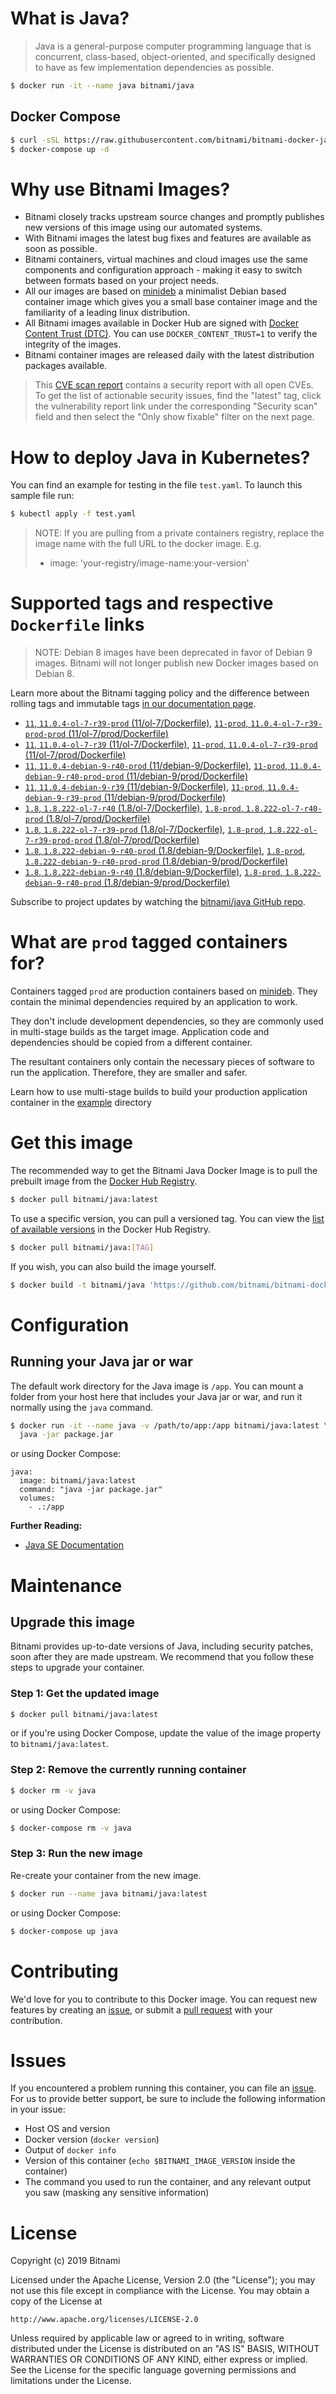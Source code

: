 # What is Java?

> Java is a general-purpose computer programming language that is concurrent, class-based, object-oriented, and specifically designed to have as few implementation dependencies as possible.

```bash
$ docker run -it --name java bitnami/java
```

## Docker Compose

```bash
$ curl -sSL https://raw.githubusercontent.com/bitnami/bitnami-docker-java/master/docker-compose.yml > docker-compose.yml
$ docker-compose up -d
```

# Why use Bitnami Images?

* Bitnami closely tracks upstream source changes and promptly publishes new versions of this image using our automated systems.
* With Bitnami images the latest bug fixes and features are available as soon as possible.
* Bitnami containers, virtual machines and cloud images use the same components and configuration approach - making it easy to switch between formats based on your project needs.
* All our images are based on [minideb](https://github.com/bitnami/minideb) a minimalist Debian based container image which gives you a small base container image and the familiarity of a leading linux distribution.
* All Bitnami images available in Docker Hub are signed with [Docker Content Trust (DTC)](https://docs.docker.com/engine/security/trust/content_trust/). You can use `DOCKER_CONTENT_TRUST=1` to verify the integrity of the images.
* Bitnami container images are released daily with the latest distribution packages available.


> This [CVE scan report](https://quay.io/repository/bitnami/java?tab=tags) contains a security report with all open CVEs. To get the list of actionable security issues, find the "latest" tag, click the vulnerability report link under the corresponding "Security scan" field and then select the "Only show fixable" filter on the next page.

# How to deploy Java in Kubernetes?

You can find an example for testing in the file `test.yaml`. To launch this sample file run:

```bash
$ kubectl apply -f test.yaml
```

> NOTE: If you are pulling from a private containers registry, replace the image name with the full URL to the docker image. E.g.
>
> - image: 'your-registry/image-name:your-version'

# Supported tags and respective `Dockerfile` links

> NOTE: Debian 8 images have been deprecated in favor of Debian 9 images. Bitnami will not longer publish new Docker images based on Debian 8.

Learn more about the Bitnami tagging policy and the difference between rolling tags and immutable tags [in our documentation page](https://docs.bitnami.com/containers/how-to/understand-rolling-tags-containers/).


- [`11`, `11.0.4-ol-7-r39-prod` (11/ol-7/Dockerfile)](https://github.com/bitnami/bitnami-docker-java/blob/11.0.4-ol-7-r39-prod/11/ol-7/Dockerfile), [`11-prod`, `11.0.4-ol-7-r39-prod-prod` (11/ol-7/prod/Dockerfile)](https://github.com/bitnami/bitnami-docker-java/blob/11.0.4-ol-7-r39-prod/11/ol-7/prod/Dockerfile)
- [`11`, `11.0.4-ol-7-r39` (11/ol-7/Dockerfile)](https://github.com/bitnami/bitnami-docker-java/blob/11.0.4-ol-7-r39/11/ol-7/Dockerfile), [`11-prod`, `11.0.4-ol-7-r39-prod` (11/ol-7/prod/Dockerfile)](https://github.com/bitnami/bitnami-docker-java/blob/11.0.4-ol-7-r39/11/ol-7/prod/Dockerfile)
- [`11`, `11.0.4-debian-9-r40-prod` (11/debian-9/Dockerfile)](https://github.com/bitnami/bitnami-docker-java/blob/11.0.4-debian-9-r40-prod/11/debian-9/Dockerfile), [`11-prod`, `11.0.4-debian-9-r40-prod-prod` (11/debian-9/prod/Dockerfile)](https://github.com/bitnami/bitnami-docker-java/blob/11.0.4-debian-9-r40-prod/11/debian-9/prod/Dockerfile)
- [`11`, `11.0.4-debian-9-r39` (11/debian-9/Dockerfile)](https://github.com/bitnami/bitnami-docker-java/blob/11.0.4-debian-9-r39/11/debian-9/Dockerfile), [`11-prod`, `11.0.4-debian-9-r39-prod` (11/debian-9/prod/Dockerfile)](https://github.com/bitnami/bitnami-docker-java/blob/11.0.4-debian-9-r39/11/debian-9/prod/Dockerfile)
- [`1.8`, `1.8.222-ol-7-r40` (1.8/ol-7/Dockerfile)](https://github.com/bitnami/bitnami-docker-java/blob/1.8.222-ol-7-r40/1.8/ol-7/Dockerfile), [`1.8-prod`, `1.8.222-ol-7-r40-prod` (1.8/ol-7/prod/Dockerfile)](https://github.com/bitnami/bitnami-docker-java/blob/1.8.222-ol-7-r40/1.8/ol-7/prod/Dockerfile)
- [`1.8`, `1.8.222-ol-7-r39-prod` (1.8/ol-7/Dockerfile)](https://github.com/bitnami/bitnami-docker-java/blob/1.8.222-ol-7-r39-prod/1.8/ol-7/Dockerfile), [`1.8-prod`, `1.8.222-ol-7-r39-prod-prod` (1.8/ol-7/prod/Dockerfile)](https://github.com/bitnami/bitnami-docker-java/blob/1.8.222-ol-7-r39-prod/1.8/ol-7/prod/Dockerfile)
- [`1.8`, `1.8.222-debian-9-r40-prod` (1.8/debian-9/Dockerfile)](https://github.com/bitnami/bitnami-docker-java/blob/1.8.222-debian-9-r40-prod/1.8/debian-9/Dockerfile), [`1.8-prod`, `1.8.222-debian-9-r40-prod-prod` (1.8/debian-9/prod/Dockerfile)](https://github.com/bitnami/bitnami-docker-java/blob/1.8.222-debian-9-r40-prod/1.8/debian-9/prod/Dockerfile)
- [`1.8`, `1.8.222-debian-9-r40` (1.8/debian-9/Dockerfile)](https://github.com/bitnami/bitnami-docker-java/blob/1.8.222-debian-9-r40/1.8/debian-9/Dockerfile), [`1.8-prod`, `1.8.222-debian-9-r40-prod` (1.8/debian-9/prod/Dockerfile)](https://github.com/bitnami/bitnami-docker-java/blob/1.8.222-debian-9-r40/1.8/debian-9/prod/Dockerfile)

Subscribe to project updates by watching the [bitnami/java GitHub repo](https://github.com/bitnami/bitnami-docker-java).

# What are `prod` tagged containers for?

Containers tagged `prod` are production containers based on [minideb](https://github.com/bitnami/minideb). They contain the minimal dependencies required by an application to work.

They don't include development dependencies, so they are commonly used in multi-stage builds as the target image. Application code and dependencies should be copied from a different container.

The resultant containers only contain the necessary pieces of software to run the application. Therefore, they are smaller and safer.

Learn how to use multi-stage builds to build your production application container in the [example](/example) directory

# Get this image

The recommended way to get the Bitnami Java Docker Image is to pull the prebuilt image from the [Docker Hub Registry](https://hub.docker.com/r/bitnami/java).

```bash
$ docker pull bitnami/java:latest
```

To use a specific version, you can pull a versioned tag. You can view the [list of available versions](https://hub.docker.com/r/bitnami/java/tags/) in the Docker Hub Registry.

```bash
$ docker pull bitnami/java:[TAG]
```

If you wish, you can also build the image yourself.

```bash
$ docker build -t bitnami/java 'https://github.com/bitnami/bitnami-docker-java.git#master:1.8/debian-9'
```

# Configuration

## Running your Java jar or war

The default work directory for the Java image is `/app`. You can mount a folder from your host here that includes your Java jar or war, and run it normally using the `java` command.

```bash
$ docker run -it --name java -v /path/to/app:/app bitnami/java:latest \
  java -jar package.jar
```

or using Docker Compose:

```
java:
  image: bitnami/java:latest
  command: "java -jar package.jar"
  volumes:
    - .:/app
```

**Further Reading:**

  - [Java SE Documentation](https://docs.oracle.com/javase/8/docs/api/)

# Maintenance

## Upgrade this image

Bitnami provides up-to-date versions of Java, including security patches, soon after they are made upstream. We recommend that you follow these steps to upgrade your container.

### Step 1: Get the updated image

```bash
$ docker pull bitnami/java:latest
```

or if you're using Docker Compose, update the value of the image property to `bitnami/java:latest`.

### Step 2: Remove the currently running container

```bash
$ docker rm -v java
```

or using Docker Compose:

```bash
$ docker-compose rm -v java
```

### Step 3: Run the new image

Re-create your container from the new image.

```bash
$ docker run --name java bitnami/java:latest
```

or using Docker Compose:

```bash
$ docker-compose up java
```

# Contributing

We'd love for you to contribute to this Docker image. You can request new features by creating an [issue](https://github.com/bitnami/bitnami-docker-java/issues), or submit a [pull request](https://github.com/bitnami/bitnami-docker-java/pulls) with your contribution.

# Issues

If you encountered a problem running this container, you can file an [issue](https://github.com/bitnami/bitnami-docker-java/issues). For us to provide better support, be sure to include the following information in your issue:

- Host OS and version
- Docker version (`docker version`)
- Output of `docker info`
- Version of this container (`echo $BITNAMI_IMAGE_VERSION` inside the container)
- The command you used to run the container, and any relevant output you saw (masking any sensitive
information)

# License

Copyright (c) 2019 Bitnami

Licensed under the Apache License, Version 2.0 (the "License");
you may not use this file except in compliance with the License.
You may obtain a copy of the License at

    http://www.apache.org/licenses/LICENSE-2.0

Unless required by applicable law or agreed to in writing, software
distributed under the License is distributed on an "AS IS" BASIS,
WITHOUT WARRANTIES OR CONDITIONS OF ANY KIND, either express or implied.
See the License for the specific language governing permissions and
limitations under the License.
